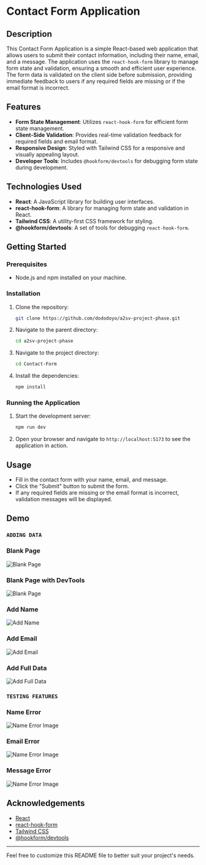 # Contact Form Application

## Description

This Contact Form Application is a simple React-based web application that allows users to submit their contact information, including their name, email, and a message. The application uses the `react-hook-form` library to manage form state and validation, ensuring a smooth and efficient user experience. The form data is validated on the client side before submission, providing immediate feedback to users if any required fields are missing or if the email format is incorrect.

## Features

- **Form State Management**: Utilizes `react-hook-form` for efficient form state management.
- **Client-Side Validation**: Provides real-time validation feedback for required fields and email format.
- **Responsive Design**: Styled with Tailwind CSS for a responsive and visually appealing layout.
- **Developer Tools**: Includes `@hookform/devtools` for debugging form state during development.

## Technologies Used

- **React**: A JavaScript library for building user interfaces.
- **react-hook-form**: A library for managing form state and validation in React.
- **Tailwind CSS**: A utility-first CSS framework for styling.
- **@hookform/devtools**: A set of tools for debugging `react-hook-form`.

## Getting Started

### Prerequisites

- Node.js and npm installed on your machine.

### Installation

1. Clone the repository:
   ```sh
   git clone https://github.com/dododoyo/a2sv-project-phase.git
   ```
2. Navigate to the parent directory:
   ```sh
   cd a2sv-project-phase
   ```
3. Navigate to the project directory:
   ```sh
   cd Contact-Form
   ```
4. Install the dependencies:
   ```sh
   npm install
   ```

### Running the Application

1. Start the development server:
   ```sh
   npm run dev
   ```
2. Open your browser and navigate to `http://localhost:5173` to see the application in action.

## Usage

- Fill in the contact form with your name, email, and message.
- Click the "Submit" button to submit the form.
- If any required fields are missing or the email format is incorrect, validation messages will be displayed.


## Demo

### `ADDING DATA`

### Blank Page

![Blank Page](https://dododoyo.github.io/images/ContactForm/Start.png)

### Blank Page with DevTools

![Blank Page](https://dododoyo.github.io/images/ContactForm/DevBlank.png)

### Add Name

![Add Name](https://dododoyo.github.io/images/ContactForm/DevName.png)

### Add Email

![Add Email](https://dododoyo.github.io/images/ContactForm/DevEmail.png)

### Add Full Data

![Add Full Data](https://dododoyo.github.io/images/ContactForm/DevFull.png)

### `TESTING FEATURES`

### Name Error

![Name Error Image](https://dododoyo.github.io/images/ContactForm/nameError.png)

### Email Error

![Name Error Image](https://dododoyo.github.io/images/ContactForm/emailError.png)

### Message Error

![Name Error Image](https://dododoyo.github.io/images/ContactForm/messageError.png)

## Acknowledgements

- [React](https://reactjs.org/)
- [react-hook-form](https://react-hook-form.com/)
- [Tailwind CSS](https://tailwindcss.com/)
- [@hookform/devtools](https://github.com/react-hook-form/devtools)

---

Feel free to customize this README file to better suit your project's needs.
